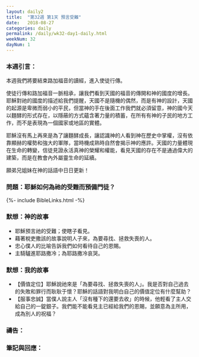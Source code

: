 ```yaml
---
layout: daily2
title:  "第32週 第1天 預言受難"
date:   2018-08-27
categories: daily
permalink: /daily/wk32-day1-daily.html
weekNum: 32
dayNum: 1
---
```


### 本週引言：
本週我們將要結束路加福音的讀經，進入使徒行傳。

使徒行傳和路加福音一脈相承，讓我們看到天國的福音的傳開和神的國度的增長。耶穌對祂的國度的描述給我們提醒，天國不是隨機的偶然，而是有神的設計，天國的起源是卑微而弱小的平民，但當神的手在後面工作我們就必須留意，神的國今天以麵酵的形式存在，以隱蔽的方式蘊含著力量的積蓄，在所有有神的子民的地方工作，而不是表現為一個國家或地區的實體。

耶穌沒有馬上再來是為了讓麵酵成長，讓認識神的人看到神在歷史中掌權，沒有依靠顯赫的權勢和強大的軍隊，當時機成熟時自然會揭示神的應許。天國的力量體現在生命的轉變，信徒見證永活真神的榮耀和權能，看見天國的存在不是通過偉大的建築，而是在教會內外屬靈生命的延續。

願弟兄姐妹在神的話語中日日更新！

### 問題：耶穌如何為祂的受難而預備門徒？

{%- include BibleLinks.html -%}

### 默想：神的故事 
+ 耶穌預言祂的受難；使瞎子看見。
+ 藉著稅吏撒該的故事說明人子來，為要尋找、拯救失喪的人。
+ 忠心僕人的比喻告訴我們如何看待自己的恩賜。
+ 主騎驢進耶路撒冷；為耶路撒冷哀哭。

### 默想：我的故事
+ 【價值定位】耶穌說祂來是「為要尋找、拯救失喪的人」。我是否對自己過去的失敗和罪行而耿耿于懷？耶穌的話語對我明白自己的價值定位有什麼幫助？
+ 【服事忠誠】當僕人說主人「沒有種下的還要去收」的時候，他輕看了主人交給自己的一錠銀子。我們能不能看見主已經給我們的恩賜，並願意為主所用，成為別人的祝福？

### 禱告：

### 筆記與回應：
